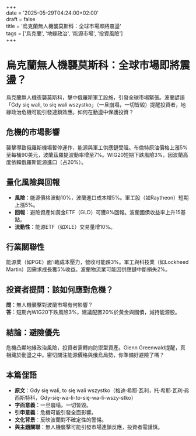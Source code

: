 +++  
date = '2025-05-29T04:24:00+02:00'  
draft = false  
title = '烏克蘭無人機襲莫斯科：全球市場即將震盪'  
tags = ['烏克蘭', '地緣政治', '能源市場', '投資風險']  
+++

# 烏克蘭無人機襲莫斯科：全球市場即將震盪？

烏克蘭無人機夜襲莫斯科，擊中俄羅斯軍工設施，引發全球市場緊張。波蘭諺語「Gdy się wali, to się wali wszystko」（一旦崩塌，一切皆毀）提醒投資者，地緣政治危機可能引發連鎖效應。如何在動盪中保護投資？

## 危機的市場影響

襲擊導致俄羅斯機場暫停運作，能源與軍工供應鏈受阻。布倫特原油價格上漲5%至每桶90美元，波蘭茲羅提波動率增至7%。WIG20短期下跌風險3%，因波蘭高度依賴俄羅斯能源進口（占20%）。

## 量化風險與回報

- **風險**：能源價格波動10%，波蘭進口成本增5%。軍工股（如Raytheon）短期上漲5%。
- **回報**：避險資產如黃金ETF（GLD）可獲8%回報。波蘭國債收益率上升15基點。
- **流動性**：能源ETF（如XLE）交易量增10%。

## 行業關聯性

能源業（如PGE）面’i臨成本壓力，營收可能跌3%。軍工與科技業（如Lockheed Martin）因需求成長獲5%收益。波蘭物流業可能因供應鏈中斷損失2%。

## 投資者提問：該如何應對危機？

**問**：無人機襲擊對波蘭市場有何影響？  
**答**：短期內WIG20下跌風險3%，建議配置20%於黃金與國債，減持能源股。

## 結論：避險優先

危機凸顯地緣政治風險，投資者需轉向防禦型資產。Glenn Greenwald提醒，真相藏於動盪之中。密切關注能源價格與俄烏局勢，你準備好避險了嗎？

## 本篇俚語

- **原文**：Gdy się wali, to się wali wszystko（格迪·希耶·瓦利，托·希耶·瓦利·弗西斯特科，Gdy-się-wa-li-to-się-wa-li-wszy-stko）  
- **字面意義**：一旦崩塌，一切皆毀。  
- **引申意義**：危機可能引發全面影響。  
- **文化背景**：反映波蘭對不確定性的警惕。  
- **與主題關聯**：無人機襲擊可能引發市場連鎖反應，投資者需謹慎。
